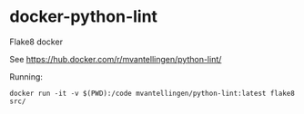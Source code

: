 # docker-python-lint
Flake8 docker

See https://hub.docker.com/r/mvantellingen/python-lint/

Running:

    docker run -it -v $(PWD):/code mvantellingen/python-lint:latest flake8 src/
